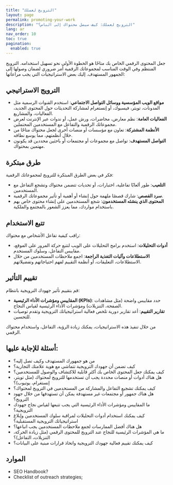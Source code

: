 ```yaml
---
title: "الترويج لعملك"
layout: page
permalink: promoting-your-work
description: "الترويج لعملك: كيف سيصل محتواك إلى الناس؟"
lang: ar
nav_order: 10
toc: true
pagination: 
  enabled: true
---
```


جعل المحتوى الرقمي الخاص بك متاحًا هو الخطوة الأولى نحو تسهيل استخدامه. الترويج المنتظم وفي الوقت المناسب لمجموعاتك الرقمية أمر ضروري لضمان وصولها إلى الجمهور المستهدف. إليك بعض الاستراتيجيات التي يجب مراعاتها:

## الترويج الاستراتيجي

* **مواقع الويب المؤسسية ووسائل التواصل الاجتماعي**: استخدم القنوات الرسمية مثل المدونات، تويتر، فيسبوك، أو إنستغرام لمشاركة التحديثات حول المحتوى الجديد، الفعاليات، والمشاريع.
* **الفعاليات العامة**: نظم معارض، محاضرات، ورش عمل، أو ندوات عبر الإنترنت لعرض مجموعاتك الرقمية والتفاعل مع المستخدمين المحتملين.
* **الأنظمة المشتركة**: تعاون مع مؤسسات أو منصات أخرى لجعل محتواك متاحًا من خلال أنظمتهم، مما يوسع نطاقه.
* **التواصل المستهدف**: تواصل مع مجموعات أو مجتمعات أو باحثين محددين قد يكونون مهتمين بمحتواك.

## طرق مبتكرة

فكر في بعض الطرق المبتكرة للترويج لمجموعاتك الرقمية:

* **التلعيب**: طور ألعابًا تفاعلية، اختبارات، أو تحديات تتضمن محتواك وتشجع التفاعل مع المستخدمين.
* **سرد القصص**: شارك قصصًا ملهمة حول إنشاء أو أهمية أو تأثير مجموعاتك الرقمية.
* **المحتوى الذي ينشئه المستخدمون**: شجع المستخدمين على إنشاء محتوى خاص بهم باستخدام مواردك، مما يعزز الشعور بالمجتمع والملكية.

## تتبع الاستخدام

راقب كيفية تفاعل الأشخاص مع محتواك:

* **أدوات التحليلات**: استخدم برامج التحليلات على الويب لتتبع حركة المرور على الموقع، مقاييس التفاعل، وسلوك المستخدم.
* **الاستطلاعات وآليات التغذية الراجعة**: اجمع ملاحظات المستخدمين من خلال الاستطلاعات، التعليقات، أو أنظمة التقييم لفهم احتياجاتهم وتفضيلاتهم.

## تقييم التأثير

قم بتقييم تأثير جهودك الترويجية بانتظام:

* **المقاييس ومؤشرات الأداء الرئيسية (KPIs)**: حدد مقاييس واضحة (مثل مشاهدات الصفحة، التنزيلات) ومؤشرات الأداء الرئيسية لقياس النجاح.
* **تقارير التقييم**: أعد تقارير دورية تلخص فعالية استراتيجياتك الترويجية وتقدم توصيات للتحسين.

من خلال تنفيذ هذه الاستراتيجيات، يمكنك زيادة الرؤية، التفاعل، واستخدام محتواك الرقمي.

## أسئلة للإجابة عليها:

* من هو جمهورك المستهدف وكيف تصل إليه؟
* كيف تضمن أن جهودك الترويجية تتماشى مع هوية علامتك التجارية؟
* كيف يمكنك جعل المحتوى الخاص بك أكثر قابلية للاكتشاف والوصول للمستخدمين؟
* هل هناك أدوات أو منصات محددة يجب أن تستخدمها للترويج لمحتواك (مثل تويتر، إنستغرام، يوتيوب)؟
* كيف يمكنك تشجيع التفاعل والمشاركة من المستخدمين في الترويج لمحتواك؟
* هل هناك جمهور أو مجتمعات غير مستهدفة يمكن أن تستهدفها من خلال جهود الترويج؟
* ما المقاييس ومؤشرات الأداء الرئيسية التي يجب تتبعها لقياس نجاح جهودك الترويجية؟
* كيف يمكنك استخدام أدوات التحليلات لمراقبة سلوك المستخدمين وإبلاغ استراتيجياتك الترويجية المستقبلية؟
* هل هناك أفضل الممارسات لجمع ملاحظات المستخدمين يجب اتباعها؟
* ما هي المؤشرات الرئيسية للنجاح عند الترويج للمحتوى الرقمي (مثل زيادة الحركة، التنزيلات، التفاعل)؟
* كيف يمكنك تقييم فعالية جهودك الترويجية واتخاذ قرارات مبنية على البيانات؟

## الموارد

* SEO Handbook?
* Checklist of outreach strategies; 